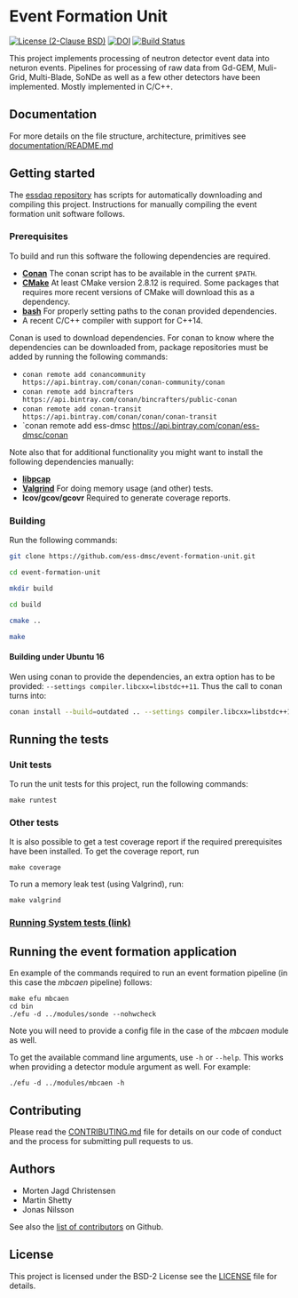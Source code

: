 # Event Formation Unit
[![License (2-Clause BSD)](https://img.shields.io/badge/license-BSD%202--Clause-blue.svg)](https://github.com/ess-dmsc/event-formation-unit/blob/master/LICENSE) [![DOI](https://zenodo.org/badge/80731668.svg)](https://zenodo.org/badge/latestdoi/80731668) [![Build Status](https://jenkins.esss.dk/dm/job/ess-dmsc/job/event-formation-unit/job/master/badge/icon)](https://jenkins.esss.dk/dm/job/ess-dmsc/job/event-formation-unit/job/master/)

This project implements processing of neutron detector event data into neturon events. Pipelines for processing of raw data from Gd-GEM, Muli-Grid, Multi-Blade, SoNDe as well as a few other detectors have been implemented. Mostly implemented in C/C++.

## Documentation
For more details on the file structure, architecture, primitives see [documentation/README.md](documentation/README.md)

## Getting started

The [essdaq repository](https://github.com/ess-dmsc/essdaq) has scripts for automatically downloading and compiling this project. Instructions for manually compiling the event formation unit software follows.

### Prerequisites

To build and run this software the following dependencies are required.

* [**Conan**](https://conan.io) The conan script has to be available in the current ``$PATH``.
* [**CMake**](https://cmake.org) At least CMake version 2.8.12 is required. Some packages that requires more recent versions of CMake will download this as a dependency.
* [**bash**](https://www.gnu.org/software/bash/) For properly setting paths to the conan provided dependencies.
* A recent C/C++ compiler with support for C++14.

Conan is used to download dependencies. For conan to know where the dependencies can be downloaded from, package repositories must be added by running the following commands:

* `conan remote add conancommunity https://api.bintray.com/conan/conan-community/conan`
* `conan remote add bincrafters https://api.bintray.com/conan/bincrafters/public-conan`
* `conan remote add conan-transit https://api.bintray.com/conan/conan/conan-transit`
* `conan remote add ess-dmsc https://api.bintray.com/conan/ess-dmsc/conan

Note also that for additional functionality you might want to install the following dependencies manually:

* [**libpcap**](http://www.tcpdump.org)
* [**Valgrind**](http://valgrind.org) For doing memory usage (and other) tests.
* **lcov/gcov/gcovr** Required to generate coverage reports.

### Building

Run the following commands:

```bash
git clone https://github.com/ess-dmsc/event-formation-unit.git

cd event-formation-unit

mkdir build

cd build

cmake ..

make
```

#### Building under Ubuntu 16
Wen using conan to provide the dependencies, an extra option has to be provided: `--settings compiler.libcxx=libstdc++11`. Thus the call to conan turns into:

```bash
conan install --build=outdated .. --settings compiler.libcxx=libstdc++11
```

## Running the tests

### Unit tests
To run the unit tests for this project, run the following commands:

```
make runtest
```

### Other tests

It is also possible to get a test coverage report if the required prerequisites have been installed. To get the coverage report, run

```
make coverage
```

To run a memory leak test (using Valgrind), run:

```
make valgrind
```

### [Running System tests (link)](system-tests/README.md)

## Running the event formation application

En example of the commands required to run an event formation pipeline (in this case the *mbcaen* pipeline) follows:

```
make efu mbcaen
cd bin
./efu -d ../modules/sonde --nohwcheck
```

Note you will need to provide a config file in the case of the *mbcaen* module as well.

To get the available command line arguments, use `-h` or `--help`. This works when providing a detector module argument as well. For example:
```
./efu -d ../modules/mbcaen -h
```

## Contributing

Please read the [CONTRIBUTING.md](CONTRIBUTING.md) file for details on our code of conduct and the process for submitting pull requests to us.

## Authors

* Morten Jagd Christensen
* Martin Shetty
* Jonas Nilsson

See also the [list of contributors](https://github.com/ess-dmsc/event-formation-unit/graphs/contributors) on Github.

## License

This project is licensed under the BSD-2 License see the [LICENSE](LICENSE) file for details.
